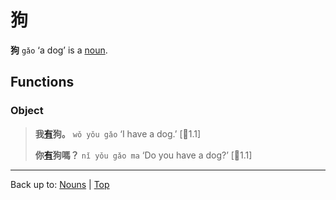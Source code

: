 # 狗

**狗** `gǎo` ‘a dog’ is a [noun](../index.md).

## Functions

### Object

> **我[有](../../verbs/y/you3.md)狗。** `wǒ yǒu gǎo` ‘I have a dog.’ \[🦉1.1\]
>
> **你[有](../../verbs/y/you3.md)狗嗎？** `nǐ yǒu gǎo ma` ‘Do you have a dog?’ \[🦉1.1\]

----

Back up to: [Nouns](../index.md) | [Top](../../index.md)
